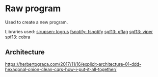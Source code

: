 # Raw program

Used to create a new program.

Libraries used:
[sirupsen: logrus](github.com/sirupsen/logrus)
[fsnotify: fsnotify](github.com/fsnotify/fsnotify)
[spf13: pflag](github.com/spf13/pflag)
[spf13: viper](github.com/spf13/viper)
[spf13: cobra](github.com/spf13/cobra)

## Architecture

<https://herbertograca.com/2017/11/16/explicit-architecture-01-ddd-hexagonal-onion-clean-cqrs-how-i-put-it-all-together/>
